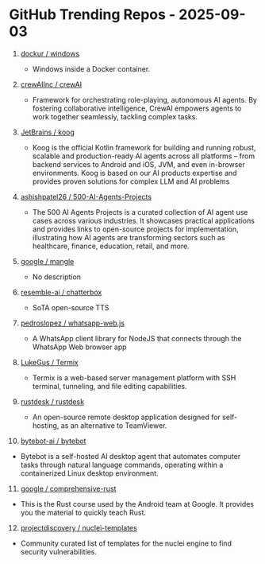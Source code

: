 # GitHub Trending Repos - 2025-09-03

1. [dockur /    windows](https://github.com/dockur/windows)
   - Windows inside a Docker container.

2. [crewAIInc /    crewAI](https://github.com/crewAIInc/crewAI)
   - Framework for orchestrating role-playing, autonomous AI agents. By fostering collaborative intelligence, CrewAI empowers agents to work together seamlessly, tackling complex tasks.

3. [JetBrains /    koog](https://github.com/JetBrains/koog)
   - Koog is the official Kotlin framework for building and running robust, scalable and production-ready AI agents across all platforms – from backend services to Android and iOS, JVM, and even in-browser environments. Koog is based on our AI products expertise and provides proven solutions for complex LLM and AI problems

4. [ashishpatel26 /    500-AI-Agents-Projects](https://github.com/ashishpatel26/500-AI-Agents-Projects)
   - The 500 AI Agents Projects is a curated collection of AI agent use cases across various industries. It showcases practical applications and provides links to open-source projects for implementation, illustrating how AI agents are transforming sectors such as healthcare, finance, education, retail, and more.

5. [google /    mangle](https://github.com/google/mangle)
   - No description

6. [resemble-ai /    chatterbox](https://github.com/resemble-ai/chatterbox)
   - SoTA open-source TTS

7. [pedroslopez /    whatsapp-web.js](https://github.com/pedroslopez/whatsapp-web.js)
   - A WhatsApp client library for NodeJS that connects through the WhatsApp Web browser app

8. [LukeGus /    Termix](https://github.com/LukeGus/Termix)
   - Termix is a web-based server management platform with SSH terminal, tunneling, and file editing capabilities.

9. [rustdesk /    rustdesk](https://github.com/rustdesk/rustdesk)
   - An open-source remote desktop application designed for self-hosting, as an alternative to TeamViewer.

10. [bytebot-ai /    bytebot](https://github.com/bytebot-ai/bytebot)
   - Bytebot is a self-hosted AI desktop agent that automates computer tasks through natural language commands, operating within a containerized Linux desktop environment.

11. [google /    comprehensive-rust](https://github.com/google/comprehensive-rust)
   - This is the Rust course used by the Android team at Google. It provides you the material to quickly teach Rust.

12. [projectdiscovery /    nuclei-templates](https://github.com/projectdiscovery/nuclei-templates)
   - Community curated list of templates for the nuclei engine to find security vulnerabilities.

